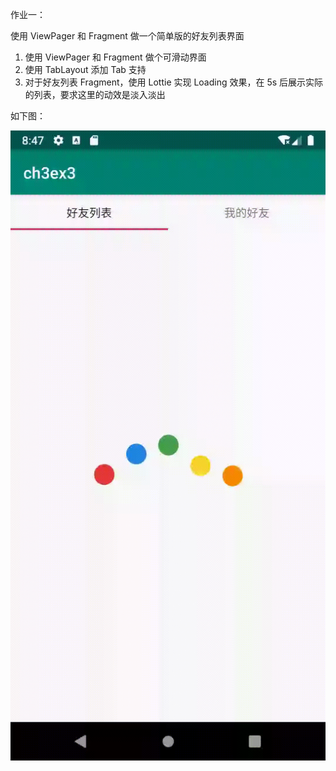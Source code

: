 作业一：

 

使用 ViewPager 和 Fragment 做一个简单版的好友列表界面

1. 使用 ViewPager 和 Fragment 做个可滑动界面
2. 使用 TabLayout 添加 Tab 支持
3. 对于好友列表 Fragment，使用 Lottie 实现 Loading 效果，在 5s 后展示实际的列表，要求这里的动效是淡入淡出

 

如下图：

![untitled.gif](https://raw.githubusercontent.com/csu-yulin/cloud/master/typora-img/clip_image001.gif)
